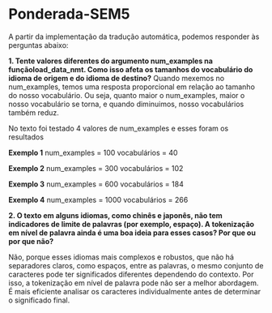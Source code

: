 # Ponderada-SEM5

A partir da implementação da tradução automática, podemos responder às perguntas abaixo:

**1. Tente valores diferentes do argumento num_examples na funçãoload_data_nmt. Como isso afeta os tamanhos do vocabulário do idioma de origem e do idioma de destino?**
Quando mexemos no num_examples, temos uma resposta proporcional em relação ao tamanho do nosso vocabulário. Ou seja, quanto maior o num_examples, maior o nosso vocabulário se torna, e quando diminuimos, nosso vocabulários também reduz.

No texto foi testado 4 valores de num_examples e esses foram os resultados

**Exemplo 1**
num_examples = 100
vocabulários = 40

**Exemplo 2**
num_examples = 300
vocabulários = 102

**Exemplo 3**
num_examples = 600
vocabulários = 184

**Exemplo 4**
num_examples = 1000
vocabulários = 266



**2. O texto em alguns idiomas, como chinês e japonês, não tem indicadores de limite de palavras (por exemplo, espaço). A tokenização em nível de palavra ainda é uma boa ideia para esses casos? Por que ou por que não?**

Não, porque esses idiomas mais complexos e robustos, que não há separadores claros, como espaços, entre as palavras, o mesmo conjunto de caracteres pode ter significados diferentes dependendo do contexto. Por isso, a tokenização em nível de palavra pode não ser a melhor abordagem. É mais eficiente analisar os caracteres individualmente antes de determinar o significado final.
